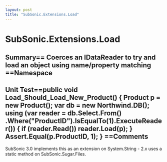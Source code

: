 ```yaml
---
layout: post
title: "SubSonic.Extensions.Load"
---
```


# SubSonic.Extensions.Load



<h2>Summary== Coerces an IDataReader to try and load an object using name/property matching  ==Namespace</h2>

 
  

<h2>Unit Test==public void Load_Should_Load_New_Product() {     Product p = new Product();     var db = new Northwind.DB();     using (var reader = db.Select.From<Product>()         .Where("ProductID").IsEqualTo(1).ExecuteReader()) {         if (reader.Read())             reader.Load(p);     }      Assert.Equal(p.ProductID, 1); }  ==Comments</h2>

 SubSonic 3.0 implements this as an extension on System.String - 2.x uses a static method on SubSonic.Sugar.Files.
